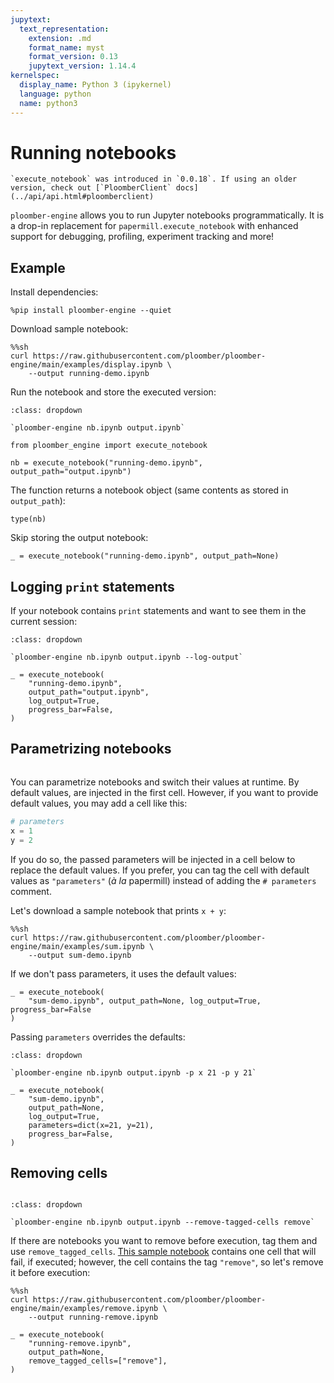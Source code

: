 ```yaml
---
jupytext:
  text_representation:
    extension: .md
    format_name: myst
    format_version: 0.13
    jupytext_version: 1.14.4
kernelspec:
  display_name: Python 3 (ipykernel)
  language: python
  name: python3
---
```


# Running notebooks

```{versionadded} 0.0.18
`execute_notebook` was introduced in `0.0.18`. If using an older version, check out [`PloomberClient` docs](../api/api.html#ploomberclient)
```

`ploomber-engine` allows you to run Jupyter notebooks programmatically. It is a drop-in replacement for `papermill.execute_notebook` with enhanced support for debugging, profiling, experiment tracking and more!

## Example

Install dependencies:

```{code-cell} ipython3
%pip install ploomber-engine --quiet
```

Download sample notebook:

```{code-cell} ipython3
%%sh
curl https://raw.githubusercontent.com/ploomber/ploomber-engine/main/examples/display.ipynb \
    --output running-demo.ipynb
```

Run the notebook and store the executed version:

```{admonition} Command-line equivalent
:class: dropdown

`ploomber-engine nb.ipynb output.ipynb`
```

```{code-cell} ipython3
from ploomber_engine import execute_notebook

nb = execute_notebook("running-demo.ipynb", output_path="output.ipynb")
```

The function returns a notebook object (same contents as stored in `output_path`):

```{code-cell} ipython3
type(nb)
```

Skip storing the output notebook:

```{code-cell} ipython3
_ = execute_notebook("running-demo.ipynb", output_path=None)
```

## Logging `print` statements

If your notebook contains `print` statements and want to see them in the current session:

```{admonition} Command-line equivalent
:class: dropdown

`ploomber-engine nb.ipynb output.ipynb --log-output`
```

```{code-cell} ipython3
_ = execute_notebook(
    "running-demo.ipynb",
    output_path="output.ipynb",
    log_output=True,
    progress_bar=False,
)
```

## Parametrizing notebooks

```{versionadded} 0.0.19
```

You can parametrize notebooks and switch their values at runtime. By default values, are injected in the first cell. However, if you want to provide default values, you may add a cell like this:

```python
# parameters
x = 1
y = 2
```

If you do so, the passed parameters will be injected in a cell below to replace the default values. If you prefer, you can tag the cell with default values as `"parameters"` (*à la* papermill) instead of adding the `# parameters` comment.

Let's download a sample notebook that prints `x + y`:

```{code-cell} ipython3
%%sh
curl https://raw.githubusercontent.com/ploomber/ploomber-engine/main/examples/sum.ipynb \
    --output sum-demo.ipynb
```

If we don't pass parameters, it uses the default values:

```{code-cell} ipython3
_ = execute_notebook(
    "sum-demo.ipynb", output_path=None, log_output=True, progress_bar=False
)
```

Passing `parameters` overrides the defaults:


```{admonition} Command-line equivalent
:class: dropdown

`ploomber-engine nb.ipynb output.ipynb -p x 21 -p y 21`
```

```{code-cell} ipython3
_ = execute_notebook(
    "sum-demo.ipynb",
    output_path=None,
    log_output=True,
    parameters=dict(x=21, y=21),
    progress_bar=False,
)
```

## Removing cells

```{versionadded} 0.0.21
```

```{admonition} Command-line equivalent
:class: dropdown

`ploomber-engine nb.ipynb output.ipynb --remove-tagged-cells remove`
```

If there are notebooks you want to remove before execution, tag them and use `remove_tagged_cells`. [This sample notebook](https://github.com/ploomber/ploomber-engine/blob/main/examples/remove.ipynb) contains one cell that will fail, if executed; however, the cell contains the tag `"remove"`, so let's remove it before execution:

```{code-cell} ipython3
%%sh
curl https://raw.githubusercontent.com/ploomber/ploomber-engine/main/examples/remove.ipynb \
    --output running-remove.ipynb
```

```{code-cell} ipython3
_ = execute_notebook(
    "running-remove.ipynb",
    output_path=None,
    remove_tagged_cells=["remove"],
)
```
